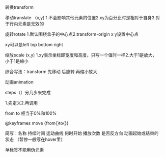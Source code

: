 转换transform

移动translate （x,y) 1.不会影响其他元素的位置2.xy为百分比时是相对于自身3.对于行内元素是无效的

旋转rotate 1.默认围绕盒子的中心点2.transform-origin x y设置中心点

xy可以是left top bottom right

缩放scale (x,y) 1.xy表示坐标即宽度和高度，只写一个值时一样2.大于1是放大，小于1是缩小

综合写法：transform 先移动 后旋转 再缩小放大

动画animation

steps（）分几步来完成

1.先定义2.再调用

from to 相当于0%和100%

@keyframes move {from{}to{}}

简写：名称 持续时间 运动曲线 何时开始 播放次数 是否反方向 动画起始或结束的状态 （暂停一般写在hover里）



单标签不能用伪元素